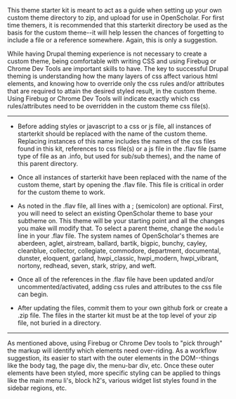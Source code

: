 This theme starter kit is meant to act as a guide when setting up your own custom theme directory to zip, and upload for use in OpenScholar. For first time themers, it is recommended that this starterkit directory be used as the basis for the custom theme--it will help lessen the chances of forgetting to include a file or a reference somewhere. Again, this is only a suggestion. 

While having Drupal theming experience is not necessary to create a custom theme, being comfortable with writing CSS and using Firebug or Chrome Dev Tools are important skills to have. The key to successful Drupal theming is understanding how the many layers of css affect various html elements, and knowing how to override only the css rules and/or attributes that are required to attain the desired styled result, in the custom theme. Using Firebug or Chrome Dev Tools will indicate exactly which css rules/attributes need to be overridden in the custom theme css file(s).  
**************************************************

* Before adding styles or javascript to a css or js file, all instances of starterkit should be replaced with the name of the custom theme. Replacing instances of this name includes the names of the css files found in this kit, references to css file(s) or a js file in the .flav file (same type of file as an .info, but used for sub/sub themes), and the name of this parent directory. 

* Once all instances of starterkit have been replaced with the name of the custom theme, start by opening the .flav file. This file is critical in order for the custom theme to work. 

* As noted in the .flav file, all lines with a ; (semicolon) are optional.  First, you will need to select an existing OpenScholar theme to base your subtheme on.  This theme will be your starting point and all the changes you make will modify that.  To select a parent theme, change the `module` line in your .flav file.  The system names of OpenScholar's themes are aberdeen, aglet, airstream, ballard, bartik, bigpic, bunchy, cayley, cleanblue, collector, collegiate, commodore, department, documental, dunster, eloquent, garland, hwpi_classic, hwpi_modern, hwpi_vibrant, nortony, redhead, seven, stark, stripy, and weft.

* Once all of the references in the .flav file have been updated and/or uncommented/activated, adding css rules and attributes to the css file can begin. 

* After updating the files, commit them to your own github fork or create a .zip file.  The files in the starter kit must be at the top level of your zip file, not buried in a directory.


**************************************************

As mentioned above, using Firebug or Chrome Dev tools to "pick through" the markup will identify which elements need over-riding. As a workflow suggestion, its easier to start with the outer elements in the DOM--things like the body tag, the page div, the menu-bar div, etc. Once these outer elements have been styled, more specific styling can be applied to things like the main menu li's, block h2's, various widget list styles found in the sidebar regions, etc. 






